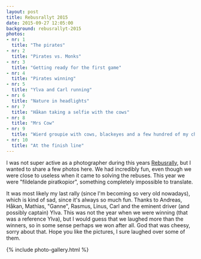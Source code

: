```yaml
---
layout: post
title: Rebusrallyt 2015
date: 2015-09-27 12:05:00
background: rebusrallyt-2015
photos:
- nr: 1
  title: "The pirates"
- nr: 2
  title: "Pirates vs. Monks"
- nr: 3
  title: "Getting ready for the first game"
- nr: 4
  title: "Pirates winning"
- nr: 5
  title: "Ylva and Carl running"
- nr: 6
  title: "Nature in headlights"
- nr: 7
  title: "Håkan taking a selfie with the cows"
- nr: 8
  title: "Mrs Cow"
- nr: 9
  title: "Wierd groupie with cows, blackeyes and a few hundred of my chins"
- nr: 10
  title: "At the finish line"
---
```


I was not super active as a photographer during this years [Rebusrally](http://rally.utn.se/sv), but I wanted to share a few photos here. We had incredibly fun, even though we were close to useless when it came to solving the rebuses. This year we were "fildelande piratkopior", something completely impossible to translate. 

It was most likely my last rally (since I'm becoming so very old nowadays), which is kind of sad, since it's always so much fun. Thanks to Andreas, Håkan, Mathias, "Ganne", Rasmus, Linus, Carl and the eminent driver (and possibly captain) Ylva. This was not the year when we were winning (that was a reference Ylva), but I would guess that we laughed more than the winners, so in some sense perhaps we won after all. God that was cheesy, sorry about that. Hope you like the pictures, I sure laughed over some of them.

{% include photo-gallery.html %}